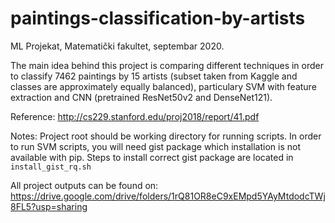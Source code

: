 # paintings-classification-by-artists
ML Projekat, Matematički fakultet, septembar 2020.

The main idea behind this project is comparing different techniques in order to classify 7462 paintings by 15 artists (subset taken from Kaggle and classes are approximately equally balanced), particulary SVM with feature extraction and CNN (pretrained ResNet50v2 and DenseNet121).

Reference: http://cs229.stanford.edu/proj2018/report/41.pdf

Notes: Project root should be working directory for running scripts. In order to run SVM scripts, you will need gist package which installation is not available with pip. Steps to install correct gist package are located in `install_gist_rq.sh`

All project outputs can be found on: https://drive.google.com/drive/folders/1rQ81OR8eC9xEMpd5YAyMtdodcTWj8FL5?usp=sharing
